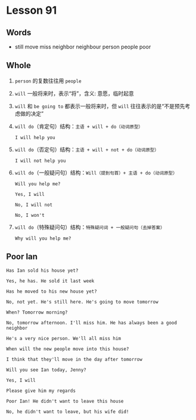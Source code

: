 # Lesson 91

## Words

- still move miss neighbor neighbour person people poor

## Whole

1. `person` 的复数往往用 `people`

2. `will` 一般将来时，表示“将”，含义: 意愿，临时起意

3. `will` 和 `be going to` 都表示一般将来时，但 `will` 往往表示的是“不是预先考虑做的决定”

4. `will do`（肯定句）结构：`主语 + will + do（动词原型）`

   ```
   I will help you
   ```

5. `will do`（否定句）结构：`主语 + will + not + do（动词原型）`

   ```
   I will not help you
   ```

6. `will do`（一般疑问句）结构：`Will（提到句首）+ 主语 + do（动词原型）`

   ```
   Will you help me?

   Yes, I will

   No, I will not

   No, I won't
   ```

7. `will do`（特殊疑问句）结构：`特殊疑问词 + 一般疑问句（去掉答案）`

   ```
   Why will you help me?
   ```

## Poor Ian

```
Has Ian sold his house yet?

Yes, he has. He sold it last week

Has he moved to his new house yet?

No, not yet. He's still here. He's going to move tomorrow

When? Tomorrow morning?

No, tomorrow afternoon. I'll miss him. He has always been a good neighbor

He's a very nice person. We'll all miss him

When will the new people move into this house?

I think that they'll move in the day after tomorrow

Will you see Ian today, Jenny?

Yes, I will

Please give him my regards

Poor Ian! He didn't want to leave this house

No, he didn't want to leave, but his wife did!
```
